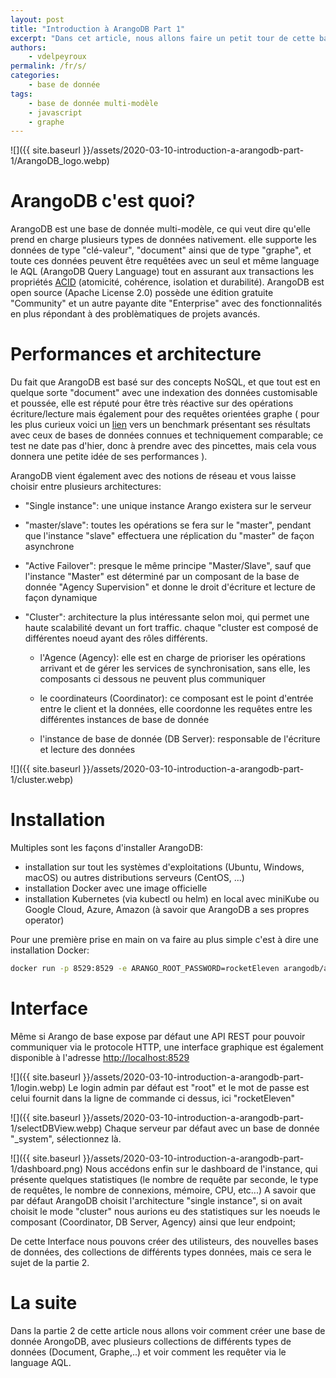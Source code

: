 ```yaml
---
layout: post
title: "Introduction à ArangoDB Part 1"
excerpt: "Dans cet article, nous allons faire un petit tour de cette base de donnée multi-modèle"
authors:
    - vdelpeyroux
permalink: /fr/s/
categories:
    - base de donnée
tags:
    - base de donnée multi-modèle
    - javascript
    - graphe
---
```

![]({{ site.baseurl }}/assets/2020-03-10-introduction-a-arangodb-part-1/ArangoDB_logo.webp)

# ArangoDB c'est quoi?
ArangoDB est une base de donnée multi-modèle, ce qui veut dire qu'elle prend en charge plusieurs types de données nativement.
elle supporte les données de type "clé-valeur", "document" ainsi que de type "graphe", et toute ces données peuvent être requêtées avec un seul et même language le AQL (ArangoDB Query Language) tout en assurant aux transactions les propriétés [ACID](https://fr.wikipedia.org/wiki/Propri%C3%A9t%C3%A9s_ACID) (atomicité, cohérence, isolation et durabilité).
ArangoDB est open source (Apache License 2.0) possède une édition gratuite "Community" et un autre payante dite "Enterprise" avec des fonctionnalités en plus répondant à des problèmatiques de projets avancés.


# Performances et architecture
Du fait que ArangoDB est basé sur des concepts NoSQL, et que tout est en quelque sorte "document" avec une indexation des données customisable et poussée, elle est réputé pour être très réactive sur des opérations écriture/lecture mais également pour des requêtes orientées graphe ( pour les plus curieux voici un [lien](https://www.arangodb.com/2018/02/nosql-performance-benchmark-2018-mongodb-postgresql-orientdb-neo4j-arangodb/) vers un benchmark présentant ses résultats avec ceux de bases de données connues et techniquement comparable; ce test ne date pas d'hier, donc à prendre avec des pincettes, mais cela vous donnera une petite idée de ses performances ).


ArangoDB vient également avec des notions de réseau et vous laisse choisir entre plusieurs architectures:

  - "Single instance": une unique instance Arango existera sur le serveur

  - "master/slave": toutes les opérations se fera sur le "master", pendant que l'instance "slave" effectuera une réplication du "master" de façon asynchrone

  - "Active Failover": presque le même principe "Master/Slave", sauf que l'instance "Master" est déterminé par un composant de la base de donnée "Agency Supervision" et donne le droit d'écriture et lecture de façon dynamique

  - "Cluster": architecture la plus intéressante selon moi, qui permet une haute scalabilité devant un fort traffic.
    chaque "cluster est composé de différentes noeud ayant des rôles différents.

    - l'Agence (Agency): elle est en charge de prioriser les opérations arrivant et de gérer les services de synchronisation, sans elle, les composants ci dessous ne peuvent plus communiquer

    - le coordinateurs (Coordinator): ce composant est le point d'entrée entre le client et la données, elle coordonne les requêtes entre les différentes instances de base de donnée

    - l'instance de base de donnée (DB Server): responsable de l'écriture et lecture des données

![]({{ site.baseurl }}/assets/2020-03-10-introduction-a-arangodb-part-1/cluster.webp) 


# Installation
Multiples sont les façons d'installer ArangoDB:
  - installation sur tout les systèmes d'exploitations (Ubuntu, Windows, macOS) ou autres distributions serveurs (CentOS, ...)
  - installation Docker avec une image officielle
  - installation Kubernetes (via kubectl ou helm) en local avec miniKube ou Google Cloud, Azure, Amazon (à savoir que ArangoDB a ses propres operator)

Pour une première prise en main on va faire au plus simple c'est à dire une installation Docker:
``` bash
docker run -p 8529:8529 -e ARANGO_ROOT_PASSWORD=rocketEleven arangodb/arangodb:3.6.1
```

# Interface
Même si Arango de base expose par défaut une API REST pour pouvoir communiquer via le protocole HTTP, une interface graphique est également disponible à l'adresse [http://localhost:8529](http://localhost:8529)

![]({{ site.baseurl }}/assets/2020-03-10-introduction-a-arangodb-part-1/login.webp)
Le login admin par défaut est "root" et le mot de passe est celui fournit dans la ligne de commande ci dessus, ici "rocketEleven"

![]({{ site.baseurl }}/assets/2020-03-10-introduction-a-arangodb-part-1/selectDBView.webp)
Chaque serveur par défaut avec un base de donnée "_system", sélectionnez là.

![]({{ site.baseurl }}/assets/2020-03-10-introduction-a-arangodb-part-1/dashboard.png)
Nous accédons enfin sur le dashboard de l'instance, qui présente quelques statistiques (le nombre de requête par seconde, le type de requêtes, le nombre de connexions, mémoire, CPU, etc...)
A savoir que par défaut ArangoDB choisit l'architecture "single instance", si on avait choisit le mode "cluster" nous aurions eu des statistiques sur les noeuds le composant (Coordinator, DB Server, Agency) ainsi que leur endpoint;

De cette Interface nous pouvons créer des utilisteurs, des nouvelles bases de données, des collections de différents types données, mais ce sera le sujet de la partie 2.


# La suite
Dans la partie 2 de cette article nous allons voir comment créer une base de donnée ArongoDB, avec plusieurs collections de différents types de données (Document, Graphe,..) et voir comment les requêter via le language AQL.

